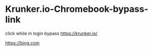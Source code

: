 # Krunker.io-Chromebook-bypass-link
click while in login bypass
https://krunker.io/

https://bing.com



